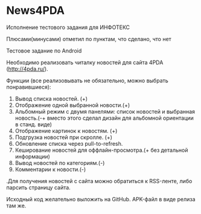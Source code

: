 # News4PDA

Исполнение тестового задания для ИНФОТЕКС

Плюсами(минусами) отметил по пунктам, что сделано, что нет


Тестовое задание по Android

Необходимо реализовать читалку новостей для сайта 4PDA (http://4pda.ru/).

Функции (все реализовывать не обязательно, можно выбрать понравившиеся):

1. Вывод списка новостей. (+)
2. Отображение одной выбранной новости.(+)
3. Альбомный режим с двумя панелями: список новостей и выбранная новость.(-+ вместо этого сделал дизайн для альбомной ориентации в станд. виде)
4. Отображение картинок к новостям. (+)
5. Подгрузка новостей при скролле. (+)
6. Обновление списка через pull-to-refresh.
7. Кеширование новостей для оффлайн-просмотра.(+ без детальной информации)
8. Вывод новостей по категориям.(-)
9. Комментарии к новости.(-)

.Для получения новостей с сайта можно обратиться к RSS-ленте, либо парсить страницу сайта.

Исходный код желательно выложить на GitHub. APK-файл в виде релиза там же.
